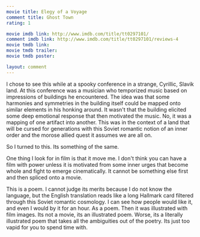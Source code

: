 ```yaml
---
movie title: Elegy of a Voyage
comment title: Ghost Town
rating: 1

movie imdb link: http://www.imdb.com/title/tt0297101/
comment imdb link: http://www.imdb.com/title/tt0297101/reviews-4
movie tmdb link: 
movie tmdb trailer: 
movie tmdb poster: 

layout: comment
---
```


I chose to see this while at a spooky conference in a strange, Cyrillic, Slavik land. At this conference was a musician who temporized music based on impressions of buildings he encountered. The idea was that some harmonies and symmetries in the building itself could be mapped onto similar elements in his honking around. It wasn't that the building elicited some deep emotional response that then motivated the music. No, it was a mapping of one artifact into another. This was in the context of a land that will be cursed for generations with this Soviet romantic notion of an inner order and the morose allied quest it assumes we are all on.

So I turned to this. Its something of the same.

One thing I look for in film is that it move me. I don't think you can have a film with power unless it is motivated from some inner urges that become whole and fight to emerge cinematically. It cannot be something else first and then spliced onto a movie. 

This is a poem. I cannot judge its merits because I do not know the language, but the English translation reads like a long Hallmark card filtered through this Soviet romantic cosmology. I can see how people would like it, and even I would by it for an hour. As a poem. Then it was illustrated with film images. Its not a movie, its an illustrated poem. Worse, its a literally illustrated poem that takes all the ambiguities out of the poetry. Its just too vapid for you to spend time with.